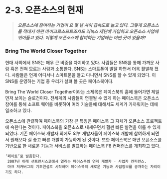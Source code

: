 2-3. 오픈소스의 현재
===================
>##### 오픈소스에 참여하는 기업이 요 몇 년 사이 급속도로 늘고 있다. 그렇게 오픈소스를 적대시 하던 마이크로소프트조차도 리눅스 재단에 가입하고 오픈소스 사업에 뛰어들고 있다. 이렇게 오픈소스에 참여하는 기업에는 어떤 곳이 있을까?


###    Bring The World Closer Together

  현대 사회에서 SNS는 매우 큰 비중을 차지하고 있다. 사람들은 SNS를 통해 가까운 사람 혹은 전혀 모르는 사람과 소통한다. SNS는 스마트폰이 발달 하면서 더욱 활발해 졌다. 사람들은 언제 어디서나 스마트폰을 들고 다니면서 SNS를 할 수 있게 되었다. 이 SNS를 운영하는 기업 중 우리가 살펴 볼 곳은 페이스북이다.  

  Bring The World Closer Together이라는 소제목은 페이스북의 홈에 들어가면 제일 먼저 보이는 슬로건이다. 전세계의 사람들이 연결될 수 있게 하는 페이스북은 오픈소스 참여를 통해 소프트 웨어를 비롯하여 여러 기술들에 대해서도 세계가 가까워지는 데에 일조하고 있다.  

  오픈소스에 관련하여 페이스북의 가장 큰 특징은 페이스북 그 자체가 오픈소스 프로젝트에 속한다는 것이다. 페이스북을 오픈소스로 내세우면서 훨씬 빠른 발전을 이룰 수 있게 되었다. 기존 페이스북 개발자 외에도 외부 개발자들이 페이스북 개발에 참여하게 되면서 원래보다 질 좋고 빠른 개발이 가능하게 된 것이다. 또한 페이스북은 매년 오픈소스를 기반으로 한 새로운 기능과 서비스를 발표하는 페이스북 F8 컨퍼런스를 개최하고 있다.  

    ‘페이트’로 발음한다.  
     2007년 이래 샌프란시스코에서 열리는 페이스북의 연례 개발자 · 사업자 컨퍼런스.   
     마크 저커버그의 기조연설로 시작하며 페이스북의 새로운 기능과 사업정보를 공개하는 자리이기도 하다.

